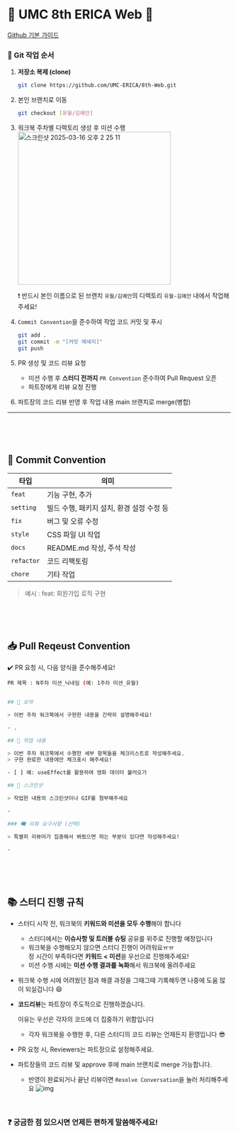 # 💚 UMC 8th ERICA Web 💚

[Github 기본 가이드](https://www.notion.so/makeus-challenge/Git-Hub-1b4b57f4596b81b9920acf3bf733c5ef?pvs=4)

### 🚀 Git 작업 순서

1. **저장소 복제 (clone)**
   ```bash
   git clone https://github.com/UMC-ERICA/8th-Web.git
   ```
2. 본인 브랜치로 이동

   ```bash
   git checkout [유월/김예안]
   ```

3. 워크북 주차별 디렉토리 생성 후 미션 수행
   <img width="345" alt="스크린샷 2025-03-16 오후 2 25 11" src="https://github.com/user-attachments/assets/17399cfb-65ea-4f23-8be2-306d78df1027" />

   ❗ 반드시 본인 이름으로 된 브랜치 `유월/김예안`의 디렉토리 `유월-김예안` 내에서 작업해주세요!

4. `Commit Convention`을 준수하여 작업 코드 커밋 및 푸시

   ```bash
   git add .
   git commit -m "[커밋 메세지]"
   git push
   ```

5. PR 생성 및 코드 리뷰 요청

   - 미션 수행 후 **스터디 전까지** `PR Convention` 준수하여 Pull Request 오픈
   - 파트장에게 리뷰 요청 진행

6. 파트장의 코드 리뷰 반영 후 작업 내용 main 브랜치로 merge(병합)

---

<br>
<br>
<br>

## 📌 Commit Convention

| 타입       | 의미                                      |
| ---------- | ----------------------------------------- |
| `feat`     | 기능 구현, 추가                           |
| `setting`  | 빌드 수행, 패키지 설치, 환경 설정 수정 등 |
| `fix`      | 버그 및 오류 수정                         |
| `style`    | CSS 파일 UI 작업                          |
| `docs`     | README.md 작성, 주석 작성                 |
| `refactor` | 코드 리팩토링                             |
| `chore`    | 기타 작업                                 |

> 예시 : feat: 회원가입 로직 구현

<br>
<br>
<br>

## 📥 Pull Reqeust Convention

✔️ PR 요청 시, 다음 양식을 준수해주세요!

```bash
PR 제목 : N주차 미션_닉네임 (예: 1주차 미션_유월)


## 📄 요약

> 이번 주차 워크북에서 구현한 내용을 간략히 설명해주세요!

- .

## 📝 작업 내용

> 이번 주차 워크북에서 수행한 세부 항목들을 체크리스트로 작성해주세요.
> 구현 완료한 내용에만 체크표시 해주세요!

- [ ] 예: useEffect를 활용하여 영화 데이터 불러오기

## 📸 스크린샷

> 작업한 내용의 스크린샷이나 GIF를 첨부해주세요

-

### 🗨️ 리뷰 요구사항 (선택)

> 특별히 리뷰어가 집중해서 봐줬으면 하는 부분이 있다면 작성해주세요!

-

```

<br>
<br>
<br>

## 📚 스터디 진행 규칙

- 스터디 시작 전, 워크북의 **키워드와 미션을 모두 수행**해야 합니다

  - 스터디에서는 **이슈사항 및 트러블 슈팅** 공유를 위주로 진행할 예정입니다
  - 워크북을 수행해오지 않으면 스터디 진행이 어려워요ㅠㅠ <br>
    정 시간이 부족하다면 **키워드 < 미션**을 우선으로 진행해주세요!
  - 미션 수행 시에는 **미션 수행 결과를 녹화**해서 워크북에 올려주세요

- 워크북 수행 시에 어려웠던 점과 해결 과정을
  그때그때 기록해두면 나중에 도움 많이 되실겁니다 😄

- **코드리뷰**는 파트장이 주도적으로 진행하겠습니다.

  이유는 우선은 각자의 코드에 더 집중하기 위함입니다

  - 각자 워크북을 수행한 후, 다른 스터디의 코드 리뷰는 언제든지 환영입니다 😎

- PR 요청 시, Reviewers는 파트장으로 설정해주세요.

- 파트장들의 코드 리뷰 및 approve 후에 main 브랜치로 merge 가능합니다.

  - 반영이 완료되거나 끝난 리뷰이면 `Resolve Conversation`을 눌러 처리해주세요
    ![img](https://github.com/user-attachments/assets/df70680c-32a0-47be-8731-5e6b3076c4be)

<br>

### ❓ 궁금한 점 있으시면 언제든 편하게 말씀해주세요!
